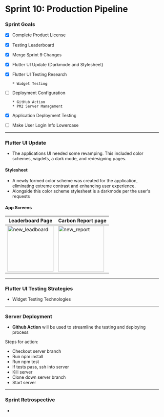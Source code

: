 # Sprint 10: Production Pipeline

### Sprint Goals
- [X] Complete Product License
- [X] Testing Leaderboard
- [X] Merge Sprint 9 Changes
- [X] Flutter UI Update (Darkmode and Stylesheet)
- [X] Flutter UI Testing Research

      * Widget Testing
- [ ] Deployment Configuration
      
      * GitHub Action
      * PM2 Server Management
- [X] Application Deployment Testing
- [ ] Make User Login Info Lowercase
---


### Flutter UI Update 
* The applications UI needed some revamping. This included color schemes, wigdets, a dark mode, and redesigning pages. 
  
#### Stylesheet
* A newly formed color scheme was created for the application, eliminating extreme contrast and enhancing user experience.
* Alongside this color scheme stylesheet is a darkmode per the user's requests 


#### App Screens
| Leaderboard Page |  Carbon Report page|
|--|--|
| <img width="150" alt="new_leadboard" src="https://github.com/Developer-DUCS/eMission/assets/78006078/1c63b499-7088-4c96-8cc6-99b8d013baa2">|  <img width="150" alt="new_report" src="https://github.com/Developer-DUCS/eMission/assets/78006078/ab1e25f2-12a5-4b2a-871f-3f6b71d099ba">|
---


### Flutter UI Testing Strategies
* Widget Testing Technologies
---

### Server Deployment
* **Github Action** will be used to streamline the testing and deploying process

Steps for action:
* Checkout server branch
* Run npm install
* Run npm test
* If tests pass, ssh into server
* Kill server
* Clone down server branch
* Start server
  

---



### Sprint Retrospective
* 
